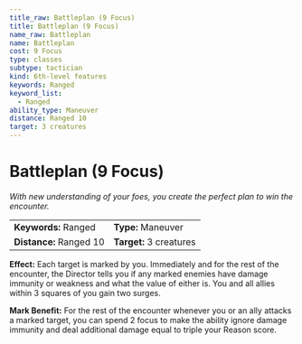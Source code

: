 ```yaml
---
title_raw: Battleplan (9 Focus)
title: Battleplan (9 Focus)
name_raw: Battleplan
name: Battleplan
cost: 9 Focus
type: classes
subtype: tactician
kind: 6th-level features
keywords: Ranged
keyword_list:
  - Ranged
ability_type: Maneuver
distance: Ranged 10
target: 3 creatures
---
```


# Battleplan (9 Focus)

*With new understanding of your foes, you create the perfect plan to win the encounter.*

|                         |                         |
| :---------------------- | :---------------------- |
| **Keywords:** Ranged    | **Type:** Maneuver      |
| **Distance:** Ranged 10 | **Target:** 3 creatures |

**Effect:** Each target is marked by you. Immediately and for the rest of the encounter, the Director tells you if any marked enemies have damage immunity or weakness and what the value of either is. You and all allies within 3 squares of you gain two surges.

**Mark Benefit:** For the rest of the encounter whenever you or an ally attacks a marked target, you can spend 2 focus to make the ability ignore damage immunity and deal additional damage equal to triple your Reason score.
